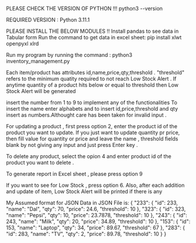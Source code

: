 PLEASE CHECK THE VERSION OF PYTHON !!! python3 --version


REQUIRED VERSION : Python 3.11.1



PLEASE INSTALL THE BELOW MODULES !!
Install pandas to see data in Tabular form
Run the command to get data in excel sheet: pip install xlwt openpyxl xlrd



Run my program by running the command : python3 inventory_management.py

Each item/product has attributes id,name,price,qty,threshold . "threshold" refers to the minimum quatity required to not reach Low Stock Alert . 
If anytime quantity of a product hits below or equal to threshold then Low Stock Alert will be generated

insert the number from 1 to 9 to implement any of the functionalities
To insert the name enter alphabets and to insert id,price,threshold and qty insert as numbers.Althought care has been taken for invalid input .

For updating a product , first press option 2, enter the product id of the product you want to update. If you just want to update quantity pr price, then fill value for quantity or price and leave the name , threshold fields blank by not giving any input and just press Enter key .

To delete any product, select the opion 4 and enter product id of the product you want to delete .

To generate report in Excel sheet , please press option 9

If you want to see for Low Stock , press option 6.
Also, after each addition and update of item, Low Stock Alert will be printed if there is any





My Assumed format for JSON Data in JSON File is: 
    {
        "233": {
            "id": 233,
            "name": "Dal",
            "qty": 70,
            "price": 24.6,
            "threshold": 10
        },
        "323": {
            "id": 323,
            "name": "Pepsi",
            "qty": 10,
            "price": 23.7878,
            "threshold": 10
        },
        "243": {
            "id": 243,
            "name": "Milk",
            "qty": 20,
            "price": 34.89,
            "threshold": 10
        },
        "153": {
            "id": 153,
            "name": "Laptop",
            "qty": 34,
            "price": 89.67,
            "threshold": 67
        },
        "283": {
            "id": 283,
            "name": "TV",
            "qty": 2,
            "price": 89.78,
            "threshold": 10
        }
    }


